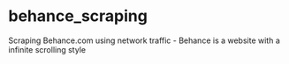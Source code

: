 # behance_scraping
Scraping Behance.com using network traffic - Behance is a website with a infinite scrolling style
